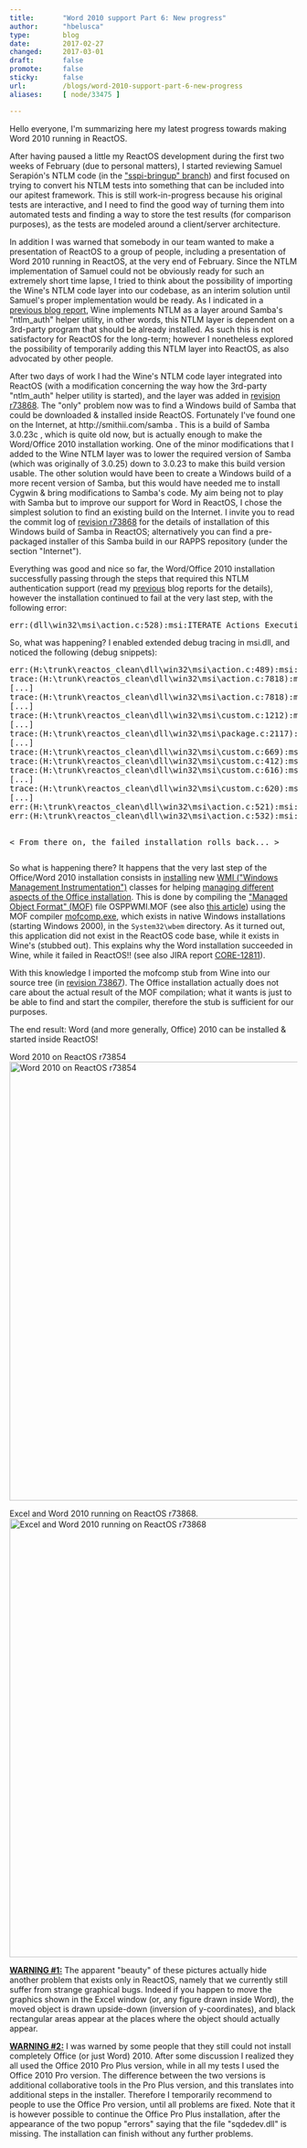 ```yaml
---
title:       "Word 2010 support Part 6: New progress"
author:      "hbelusca"
type:        blog
date:        2017-02-27
changed:     2017-03-01
draft:       false
promote:     false
sticky:      false
url:         /blogs/word-2010-support-part-6-new-progress
aliases:     [ node/33475 ]

---
```


<p>
Hello everyone, I'm summarizing here my latest progress towards making Word 2010 running in ReactOS.
</p>

<p>
After having paused a little my ReactOS development during the first two weeks of February (due to personal matters), I started reviewing Samuel Serapión's NTLM code (in the <a href="https://svn.reactos.org/svn/reactos/branches/sspi-bringup/?view=log">"sspi-bringup" branch</a>) and first focused on trying to convert his NTLM tests into something that can be included into our apitest framework. This is still work-in-progress because his original tests are interactive, and I need to find the good way of turning them into automated tests and finding a way to store the test results (for comparison purposes), as the tests are modeled around a client/server architecture.
</p>
<p>
In addition I was warned that somebody in our team wanted to make a presentation of ReactOS to a group of people, including a presentation of Word 2010 running in ReactOS, at the very end of February. Since the NTLM implementation of Samuel could not be obviously ready for such an extremely short time lapse, I tried to think about the possibility of importing the Wine's NTLM code layer into our codebase, as an interim solution until Samuel's proper implementation would be ready.
As I indicated in a <a href="https://www.reactos.org/blogs/word-2010-support-weekly-report-part4-update-authentication-failed">previous blog report</a>, Wine implements NTLM as a layer around Samba's "ntlm_auth" helper utility, in other words, this NTLM layer is dependent on a 3rd-party program that should be already installed. As such this is not satisfactory for ReactOS for the long-term; however I nonetheless explored the possibility of temporarily adding this NTLM layer into ReactOS, as also advocated by other people.
</p>
<p>
After two days of work I had the Wine's NTLM code layer integrated into ReactOS (with a modification concerning the way how the 3rd-party "ntlm_auth" helper utility is started), and the layer was added in <a href="https://svn.reactos.org/svn/reactos?view=revision&revision=73868">revision r73868</a>. The "only" problem now was to find a Windows build of Samba that could be downloaded & installed inside ReactOS. Fortunately I've found one on the Internet, at http://smithii.com/samba . This is a build of Samba 3.0.23c , which is quite old now, but is actually enough to make the Word/Office 2010 installation working. One of the minor modifications that I added to the Wine NTLM layer was to lower the required version of Samba (which was originally of 3.0.25) down to 3.0.23 to make this build version usable. The other solution would have been to create a Windows build of a more recent version of Samba, but this would have needed me to install Cygwin & bring modifications to Samba's code. My aim being not to play with Samba but to improve our support for Word in ReactOS, I chose the simplest solution to find an existing build on the Internet. I invite you to read the commit log of <a href="https://svn.reactos.org/svn/reactos?view=revision&revision=73868">revision r73868</a> for the details of installation of this Windows build of Samba in ReactOS; alternatively you can find a pre-packaged installer of this Samba build in our RAPPS repository (under the section "Internet").
</p>
<p>
Everything was good and nice so far, the Word/Office 2010 installation successfully passing through the steps that required this NTLM authentication support (read my <a href="https://www.reactos.org/blogs/word-2010-support-weekly-report-part4-update-authentication-failed">previous</a> blog reports for the details), however the installation continued to fail at the very last step, with the following error:
</p>
<pre>
err:(dll\win32\msi\action.c:528):msi:ITERATE_Actions Execution halted, action L"InstallFinalize" returned 1603
</pre>
<p>
So, what was happening? I enabled extended debug tracing in msi.dll, and noticed the following (debug snippets):
</p>
<pre>
err:(H:\trunk\reactos_clean\dll\win32\msi\action.c:489):msi:ITERATE_Actions Starting action: L"InstallFinalize"
trace:(H:\trunk\reactos_clean\dll\win32\msi\action.c:7818):msi:ACTION_PerformAction Performing action (L"InstallFinalize")
[...]
trace:(H:\trunk\reactos_clean\dll\win32\msi\action.c:7818):msi:ACTION_PerformAction Performing action (L"[\"\" \"C:\\Program Files\\Fichiers communs\\Microsoft Shared\\OfficeSoftwareProtectionPlatform\\OSPPWMI.MOF\"<=>S-1-5-21-830519046-1312593930-835119747-500<=>{90140000-003D-0000-0000-0000000FF1CE}]InstallOSppMof.x86")
[...]
trace:(H:\trunk\reactos_clean\dll\win32\msi\custom.c:1212):msi:ACTION_CustomAction Handling custom action L"InstallOSppMof.x86" (e01 L"WixCA" L"CAQuietExec")
[...]
trace:(H:\trunk\reactos_clean\dll\win32\msi\package.c:2117):msi:msi_get_property returning L"\"\" \"C:\\Program Files\\Fichiers communs\\Microsoft Shared\\OfficeSoftwareProtectionPlatform\\OSPPWMI.MOF\"" for property L"InstallOSppMof.x86"
[...]
trace:(H:\trunk\reactos_clean\dll\win32\msi\custom.c:669):msi:HANDLE_CustomType1 Calling function L"CAQuietExec" from L"C:\\DOCUME~1\\ADMINI~1\\LOCALS~1\\Temp\\msi7A7B.tmp"
trace:(H:\trunk\reactos_clean\dll\win32\msi\custom.c:412):msi:wait_thread_handle waiting for L"InstallOSppMof.x86"
trace:(H:\trunk\reactos_clean\dll\win32\msi\custom.c:616):msi:DllThread custom action (380) started
[...]
trace:(H:\trunk\reactos_clean\dll\win32\msi\custom.c:620):msi:DllThread custom action (380) returned 1603
[...]
err:(H:\trunk\reactos_clean\dll\win32\msi\action.c:521):msi:ITERATE_Actions Action: L"InstallFinalize" finished with error code 1603
err:(H:\trunk\reactos_clean\dll\win32\msi\action.c:532):msi:ITERATE_Actions Execution halted, action L"InstallFinalize" returned 1603

< From there on, the failed installation rolls back... >
</pre>
<p>
So what is happening there? It happens that the very last step of the Office/Word 2010 installation consists in <a href="https://answers.microsoft.com/en-us/msoffice/forum/msoffice_install-mso_other/cannot-install-office-2010-error-occurred-while/505f95b1-0c89-4794-a19c-e99053394358">installing</a> new <a href="https://msdn.microsoft.com/en-us/library/aa394582(v=vs.85).aspx">WMI ("Windows Management Instrumentation")</a> classes for helping <a href="https://support.symantec.com/en_US/article.DOC3476.html">managing different aspects of the Office installation</a>. This is done by compiling the <a href="https://msdn.microsoft.com/en-us/library/aa823192(v=vs.85).aspx">"Managed Object Format" (MOF)</a> file OSPPWMI.MOF (see also <a href="https://technet.microsoft.com/en-us/library/cc180827.aspx">this article</a>) using the MOF compiler <a href="https://msdn.microsoft.com/en-us/library/aa392389(v=vs.85).aspx">mofcomp.exe</a>, which exists in native Windows installations (starting Windows 2000), in the <code>System32\wbem</code> directory. As it turned out, this application did not exist in the ReactOS code base, while it exists in Wine's (stubbed out). This explains why the Word installation succeeded in Wine, while it failed in ReactOS!! (see also JIRA report <a href="https://jira.reactos.org/browse/CORE-12811">CORE-12811</a>).
</p>
<p>
With this knowledge I imported the mofcomp stub from Wine into our source tree (in <a href="https://svn.reactos.org/svn/reactos?view=revision&revision=73867">revision 73867</a>). The Office installation actually does not care about the actual result of the MOF compilation; what it wants is just to be able to find and start the compiler, therefore the stub is sufficient for our purposes.
</p>
<p>The end result: Word (and more generally, Office) 2010 can be installed & started inside ReactOS!</p>
<div class="imgp_title">Word 2010 on ReactOS r73854</div><img src="/sites/default/files/imagepicker/23908/Word2010_on_ReactOS_r73854.png" alt="Word 2010 on ReactOS r73854"  class="imgp_img" width="1024" height="768" />
<p></p>
<div class="imgp_desc">Excel and Word 2010 running on ReactOS r73868.</div>
<img src="/sites/default/files/imagepicker/23908/Excel_Word_2010_on_ReactOS_r73868.png" alt="Excel and Word 2010 running on ReactOS r73868"  class="imgp_img" width="1024" height="768" />
<p>
<b><u>WARNING #1:</u></b>
The apparent "beauty" of these pictures actually hide another problem that exists only in ReactOS, namely that we currently still suffer from strange graphical bugs. Indeed if you happen to move the graphics shown in the Excel window (or, any figure drawn inside Word), the moved object is drawn upside-down (inversion of y-coordinates), and black rectangular areas appear at the places where the object should actually appear.
</p>
<p>
<b><u>WARNING #2:</u></b>
I was warned by some people that they still could not install completely Office (or just Word) 2010. After some discussion I realized they all used the Office 2010 Pro Plus version, while in all my tests I used the Office 2010 Pro version. The difference between the two versions is additional collaborative tools in the Pro Plus version, and this translates into additional steps in the installer. Therefore I temporarily recommend to people to use the Office Pro version, until all problems are fixed. Note that it is however possible to continue the Office Pro Plus installation, after the appearance of the two popup "errors" saying that the file "sqdedev.dll" is missing. The installation can finish without any further problems.
</p>
